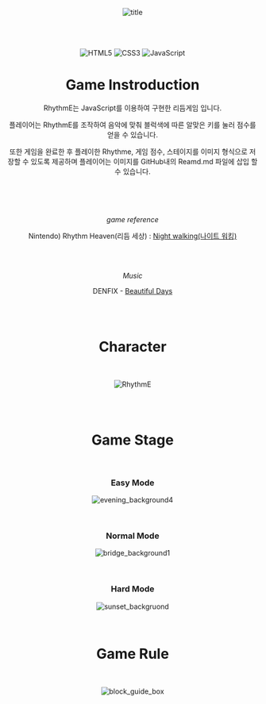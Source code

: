 <div align='center'>
  
![title](https://github.com/choi-hyk/RhythmE/assets/127075917/6a311286-87b6-4e84-9795-7b5c568b58d6)

<br/><br/><br/>
![HTML5](https://img.shields.io/badge/HTML-E34F26.svg?&style=flat&logo=HTML5&logoColor=white&)
![CSS3](https://img.shields.io/badge/CSS-1572B6.svg?&style=flat&logo=CSS3&logoColor=white&)
![JavaScript](https://img.shields.io/badge/JavaScript-F7DF1E.svg?&style=flat&logo=JavaScript&logoColor=white&)


# Game Instroduction

RhythmE는 JavaScript를 이용하여 구현한 리듬게임 입니다. 

플레이어는 RhythmE를 조작하여 음악에 맞춰 블럭색에 따른 알맞은 키를 눌러 점수를 얻을 수 있습니다. 

또한 게임을 완료한 후 플레이한 Rhythme, 게임 점수, 스테이지를 이미지 형식으로 저장할 수 있도록 제공하며 플레이어는 이미지를 GitHub내의 Reamd.md 파일에 삽입 할 수 있습니다.

<br/><br/><br/>

*game reference*

Nintendo) Rhythm Heaven(리듬 세상) : [Night walking(나이트 워킹)](https://www.youtube.com/watch?v=24VFmHOFlko&pp=ygUc66as65Os7IS47IOBIOuCmOydtO2KuOybjO2CuQ%3D%3D)

<br/><br/>

*Music*

DENFIX - [Beautiful Days](https://youtu.be/eGVr6TnxVYY?si=iiOgb2qoHKJGcPK2)

<br/><br/>

# Character

<br/>

![RhythmE](https://github.com/choi-hyk/RhythmE/assets/127075917/13949076-7184-4a32-bd23-e7f4332065c5)

<br/><br/>

# Game Stage

<br/>

### Easy Mode

![evening_background4](https://github.com/choi-hyk/RhythmE/assets/127075917/b6a832ce-0eb3-4354-82ef-6e85de9ff651)

<br/>

### Normal Mode

![bridge_background1](https://github.com/choi-hyk/RhythmE/assets/127075917/8a528cd7-3288-4063-946c-ce90c2f37911)

<br/>


### Hard Mode

![sunset_backgruond](https://github.com/choi-hyk/RhythmE/assets/127075917/700bd6bc-befa-4459-9b74-2c5b39272f25)


<br/>

# Game Rule

<br/>

![block_guide_box](https://github.com/choi-hyk/RhythmE/assets/127075917/9161bfbc-a76a-4bff-93d8-34c0589c6b39)

</div>
